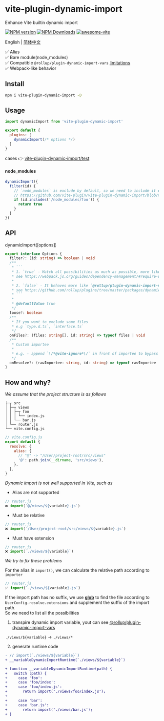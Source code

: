 # vite-plugin-dynamic-import

Enhance Vite builtin dynamic import

[![NPM version](https://img.shields.io/npm/v/vite-plugin-dynamic-import.svg)](https://npmjs.org/package/vite-plugin-dynamic-import)
[![NPM Downloads](https://img.shields.io/npm/dm/vite-plugin-dynamic-import.svg)](https://npmjs.org/package/vite-plugin-dynamic-import)
[![awesome-vite](https://awesome.re/badge.svg)](https://github.com/vitejs/awesome-vite)

English | [简体中文](https://github.com/vite-plugin/vite-plugin-dynamic-import/blob/main/README.zh-CN.md)

✅ Alias  
✅ Bare module(node_modules)  
✅ Compatible `@rollup/plugin-dynamic-import-vars` [limitations](https://github.com/rollup/plugins/tree/master/packages/dynamic-import-vars#limitations)  
✅ Webpack-like behavior  

## Install

```bash
npm i vite-plugin-dynamic-import -D
```

## Usage

```javascript
import dynamicImport from 'vite-plugin-dynamic-import'

export default {
  plugins: [
    dynamicImport(/* options */)
  ]
}
```

cases 👉 [vite-plugin-dynamic-import/test](https://github.com/vite-plugin/vite-plugin-dynamic-import/blob/main/test)

#### node_modules

```js
dynamicImport({
  filter(id) {
    // `node_modules` is exclude by default, so we need to include it explicitly
    // https://github.com/vite-plugin/vite-plugin-dynamic-import/blob/v1.3.0/src/index.ts#L133-L135
    if (id.includes('/node_modules/foo')) {
      return true
    }
  }
})
```

## API

dynamicImport([options])

```ts
export interface Options {
  filter?: (id: string) => boolean | void
  /**
   * ```
   * 1. `true` - Match all possibilities as much as possible, more like `webpack`
   * see https://webpack.js.org/guides/dependency-management/#require-with-expression
   * 
   * 2. `false` - It behaves more like `@rollup/plugin-dynamic-import-vars`
   * see https://github.com/rollup/plugins/tree/master/packages/dynamic-import-vars#how-it-works
   * ```
   * 
   * @defaultValue true
   */
  loose?: boolean
  /**
   * If you want to exclude some files  
   * e.g `type.d.ts`, `interface.ts`
   */
  onFiles?: (files: string[], id: string) => typeof files | void
  /**
   * Custom importee
   * 
   * e.g. - append `\/*@vite-ignore*\/` in front of importee to bypass to Vite
   */
  onResolve?: (rawImportee: string, id: string) => typeof rawImportee | void
}
```

## How and why?

*We assume that the project structure is as follows*

```tree
├─┬ src
│ ├─┬ views
│ │ ├─┬ foo
│ │ │ └── index.js
│ │ └── bar.js
│ └── router.js
└── vite.config.js
```

```js
// vite.config.js
export default {
  resolve: {
    alias: {
      // "@" -> "/User/project-root/src/views"
      '@': path.join(__dirname, 'src/views'),
    },
  },
}
```

*Dynamic import is not well supported in Vite, such as*

- Alias are not supported

```js
// router.js
❌ import(`@/views/${variable}.js`)
```

- Must be relative

```js
// router.js
❌ import(`/User/project-root/src/views/${variable}.js`)
```

- Must have extension

```js
// router.js
❌ import(`./views/${variable}`)
```

*We try to fix these problems*

For the alias in `import()`, we can calculate the relative path according to `importer`

```js
// router.js
✅ import(`./views/${variable}.js`)
```

If the import path has no suffix, we use **[glob](https://www.npmjs.com/package/fast-glob)** to find the file according to `UserConfig.resolve.extensions` and supplement the suffix of the import path.  
So we need to list all the possibilities

1. transpire dynamic import variable, yout can see [@rollup/plugin-dynamic-import-vars](https://github.com/rollup/plugins/tree/master/packages/dynamic-import-vars#how-it-works)

`./views/${variable}` -> `./views/*`

2. generate runtime code

```diff
- // import(`./views/${variable}`)
+ __variableDynamicImportRuntime(`./views/${variable}`)

+ function __variableDynamicImportRuntime(path) {
+   switch (path) {
+     case 'foo':
+     case 'foo/index':
+     case 'foo/index.js':
+       return import('./views/foo/index.js');
+ 
+     case 'bar':
+     case 'bar.js':
+       return import('./views/bar.js');
+ }
```
